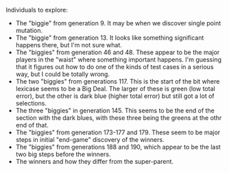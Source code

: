 Individuals to explore:

 * The "biggie" from generation 9. It may be when we discover single point mutation.
 * The "biggie" from generation 13. It looks like something significant happens there, but I'm not sure what.
 * The "biggies" from generation 46 and 48. These appear to be the major players in the "waist" where something important happens. I'm guessing that it figures out how to do one of the kinds of test cases in a serious way, but I could be totally wrong.
 * The two "biggies" from generations 117. This is the start of the bit where lexicase seems to be a Big Deal. The larger of these is green (low total error), but the other is dark blue (higher total error) but still got a lot of selections.
 * The three "biggies" in generation 145. This seems to be the end of the section with the dark blues, with these three being the greens at the othr end of that.
 * The "biggies" from generation 173-177 and 179. These seem to be major steps in initial "end-game" discovery of the winners.
 * The "biggies" from generations 188 and 190, which appear to be the last two big steps before the winners.
 * The winners and how they differ from the super-parent.
 